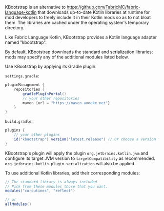 KBootstrap is an alternative to https://github.com/FabricMC/fabric-language-kotlin that downloads up-to-date Kotlin libraries at runtime for mod developers to freely include it in their Kotlin mods so as to not bloat them.
The libraries are cached under the operating system's temporary directory.

Like Fabric Language Kotlin, KBootstrap provides a Kotlin language adapter named "kbootstrap".

By default, KBootstrap downloads the standard and serialization libraries; mods may specify any of the additional modules listed below.

Use KBootstrap by applying its Gradle plugin: 

`settings.gradle`:
```groovy
pluginManagement {
    repositories {
        gradlePluginPortal()
        // your other repositories
        maven {url = "https://maven.auoeke.net"}
    }
}
```

`build.gradle`:
```groovy
plugins {
    // your other plugins
    id("kbootstrap").version("latest.release") // Or choose a version from https://maven.auoeke.net/net/auoeke/kbootstrap-plugin.
}
```

KBootstrap's plugin will apply the plugin `org.jetbrains.kotlin.jvm` and configure its target JVM version to `targetCompatibility` as recommended. `org.jetbrains.kotlin.plugin.serialization` will also be applied.

To use additional Kotlin libraries, add their corresponding modules:
```groovy
// The standard library is always included.
// Pick from these modules those that you want.
modules("coroutines", "reflect")

// or
allModules()
```

